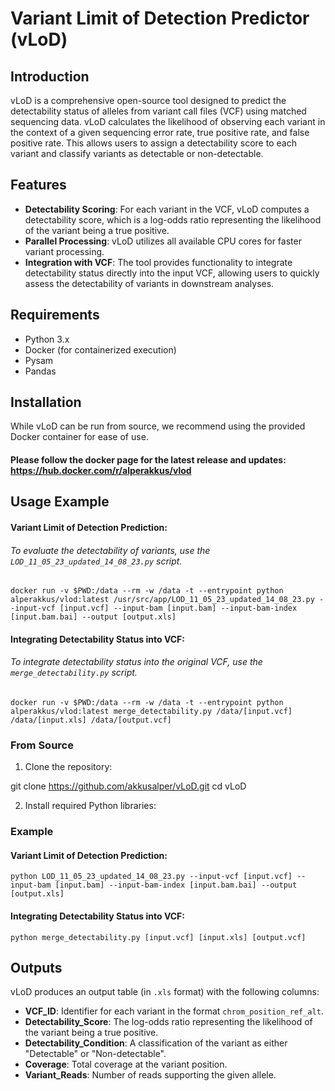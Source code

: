 # Variant Limit of Detection Predictor (vLoD)

## Introduction

vLoD is a comprehensive open-source tool designed to predict the detectability status of alleles from variant call files (VCF) using matched sequencing data. 
vLoD calculates the likelihood of observing each variant in the context of a given sequencing error rate, true positive rate, and false positive rate. This allows users to assign a detectability score to each variant and classify variants as detectable or non-detectable.

## Features

- **Detectability Scoring**: For each variant in the VCF, vLoD computes a detectability score, which is a log-odds ratio representing the likelihood of the variant being a true positive.
- **Parallel Processing**: vLoD utilizes all available CPU cores for faster variant processing.
- **Integration with VCF**: The tool provides functionality to integrate detectability status directly into the input VCF, allowing users to quickly assess the detectability of variants in downstream analyses.

## Requirements

- Python 3.x
- Docker (for containerized execution)
- Pysam
- Pandas

## Installation

While vLoD can be run from source, we recommend using the provided Docker container for ease of use.

#### Please follow the docker page for the latest release and updates: https://hub.docker.com/r/alperakkus/vlod

## Usage Example

#### Variant Limit of Detection Prediction:
###### To evaluate the detectability of variants, use the `LOD_11_05_23_updated_14_08_23.py` script.
```
docker run -v $PWD:/data --rm -w /data -t --entrypoint python alperakkus/vlod:latest /usr/src/app/LOD_11_05_23_updated_14_08_23.py --input-vcf [input.vcf] --input-bam [input.bam] --input-bam-index [input.bam.bai] --output [output.xls]
```
#### Integrating Detectability Status into VCF:
###### To integrate detectability status into the original VCF, use the `merge_detectability.py` script.
```
docker run -v $PWD:/data --rm -w /data -t --entrypoint python alperakkus/vlod:latest merge_detectability.py /data/[input.vcf] /data/[input.xls] /data/[output.vcf]
```
### From Source

1. Clone the repository:

git clone https://github.com/akkusalper/vLoD.git
cd vLoD

2. Install required Python libraries:

### Example

#### Variant Limit of Detection Prediction:
```
python LOD_11_05_23_updated_14_08_23.py --input-vcf [input.vcf] --input-bam [input.bam] --input-bam-index [input.bam.bai] --output [output.xls]
```
#### Integrating Detectability Status into VCF:
```
python merge_detectability.py [input.vcf] [input.xls] [output.vcf]
```
## Outputs

vLoD produces an output table (in `.xls` format) with the following columns:

- **VCF_ID**: Identifier for each variant in the format `chrom_position_ref_alt`.
- **Detectability_Score**: The log-odds ratio representing the likelihood of the variant being a true positive.
- **Detectability_Condition**: A classification of the variant as either "Detectable" or "Non-detectable".
- **Coverage**: Total coverage at the variant position.
- **Variant_Reads**: Number of reads supporting the given allele.
